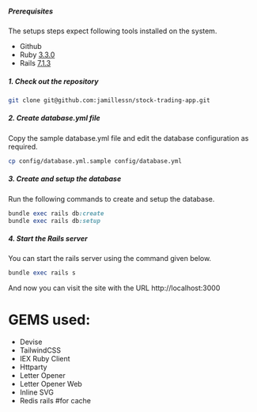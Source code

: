 ##### Prerequisites

The setups steps expect following tools installed on the system.

- Github
- Ruby [3.3.0](https://github.com/ruby/ruby/releases/tag/v3_3_2)
- Rails [7.1.3](https://github.com/rails/rails/releases/tag/v7.1.3)

##### 1. Check out the repository

```bash
git clone git@github.com:jamillessn/stock-trading-app.git
```

##### 2. Create database.yml file

Copy the sample database.yml file and edit the database configuration as required.

```bash
cp config/database.yml.sample config/database.yml
```

##### 3. Create and setup the database

Run the following commands to create and setup the database.

```ruby
bundle exec rails db:create
bundle exec rails db:setup
```

##### 4. Start the Rails server

You can start the rails server using the command given below.

```ruby
bundle exec rails s
```

And now you can visit the site with the URL http://localhost:3000

# GEMS used:
* Devise
* TailwindCSS
* IEX Ruby Client
* Httparty
* Letter Opener
* Letter Opener Web
* Inline SVG
* Redis rails #for cache
